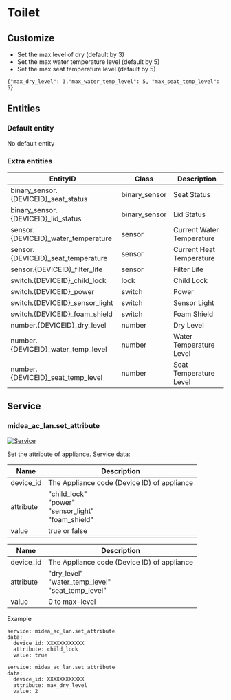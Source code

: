 # Toilet

## Customize

- Set the max level of dry (default by 3)
- Set the max water temperature level (default by 5)
- Set the max seat temperature level (default by 5)

```
{"max_dry_level": 3,"max_water_temp_level": 5, "max_seat_temp_level": 5}
```

## Entities
### Default entity
No default entity
### Extra entities

| EntityID                             | Class         | Description               |
|--------------------------------------|---------------|---------------------------|
| binary_sensor.{DEVICEID}_seat_status | binary_sensor | Seat Status               |
| binary_sensor.{DEVICEID}_lid_status  | binary_sensor | Lid Status                |
| sensor.{DEVICEID}_water_temperature  | sensor        | Current Water Temperature |
| sensor.{DEVICEID}_seat_temperature   | sensor        | Current Heat Temperature  |
| sensor.{DEVICEID}_filter_life        | sensor        | Filter Life               |
| switch.{DEVICEID}_child_lock         | lock          | Child Lock                |
| switch.{DEVICEID}_power              | switch        | Power                     |
| switch.{DEVICEID}_sensor_light       | switch        | Sensor Light              |
| switch.{DEVICEID}_foam_shield        | switch        | Foam Shield               |
| number.{DEVICEID}_dry_level          | number        | Dry Level                 |
| number.{DEVICEID}_water_temp_level   | number        | Water Temperature Level   |
| number.{DEVICEID}_seat_temp_level    | number        | Seat Temperature  Level   |

## Service

### midea_ac_lan.set_attribute

[![Service](https://my.home-assistant.io/badges/developer_call_service.svg)](https://my.home-assistant.io/redirect/developer_call_service/?service=midea_ac_lan.set_attribute)

Set the attribute of appliance. Service data:

| Name      | Description                                                   |
|-----------|---------------------------------------------------------------|
| device_id | The Appliance code (Device ID) of appliance                   |
| attribute | "child_lock"<br/>"power"<br/>"sensor_light"<br/>"foam_shield" |
| value     | true or false                                                 |

| Name      | Description                                             |
|-----------|---------------------------------------------------------|
| device_id | The Appliance code (Device ID) of appliance             |
| attribute | "dry_level"<br/>"water_temp_level"<br>"seat_temp_level" |
| value     | 0 to max-level                                          |

Example
```
service: midea_ac_lan.set_attribute
data:
  device_id: XXXXXXXXXXXX
  attribute: child_lock
  value: true
```

```
service: midea_ac_lan.set_attribute
data:
  device_id: XXXXXXXXXXXX
  attribute: max_dry_level
  value: 2
```